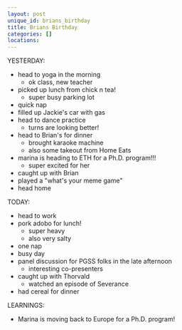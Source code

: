 ```yaml
---
layout: post
unique_id: brians_birthday
title: Brians Birthday
categories: []
locations: 
---
```


YESTERDAY:
* head to yoga in the morning
  * ok class, new teacher
* picked up lunch from chick n tea!
  * super busy parking lot
* quick nap
* filled up Jackie's car with gas
* head to dance practice
  * turns are looking better!
* head to Brian's for dinner
  * brought karaoke machine
  * also some takeout from Home Eats
* marina is heading to ETH for a Ph.D. program!!!
  * super excited for her
* caught up with Brian
* played a "what's your meme game"
* head home

TODAY:
* head to work
* pork adobo for lunch!
  * super heavy
  * also very salty
* one nap
* busy day
* panel discussion for PGSS folks in the late afternoon
  * interesting co-presenters
* caught up with Thorvald
  * watched an episode of Severance
* had cereal for dinner

LEARNINGS:
* Marina is moving back to Europe for a Ph.D. program!
